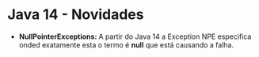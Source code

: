 # Java 14 - Novidades
- <b>NullPointerExceptions: </b> A partir do Java 14 a Exception NPE especifica onded exatamente esta o termo é <b>null</b> que está causando a falha.